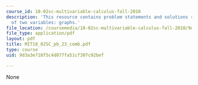 ```yaml
---
course_id: 18-02sc-multivariable-calculus-fall-2010
description: 'This resource contains problem statements and solutions related to functions
  of two variables: graphs.'
file_location: /coursemedia/18-02sc-multivariable-calculus-fall-2010/9d3a3e718f5c4d077fa51cf307c92bef_MIT18_02SC_pb_23_comb.pdf
file_type: application/pdf
layout: pdf
title: MIT18_02SC_pb_23_comb.pdf
type: course
uid: 9d3a3e718f5c4d077fa51cf307c92bef

---
```

None